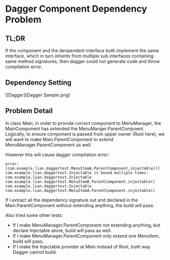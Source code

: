 Dagger Component Dependency Problem
===================================

TL;DR
-----
If the component and the denpendent interface both implement the same interface, 
which in turn inherits from multiple sub interfaces containing same method signatures,
then dagger could not generate code and throw compilation error.

Dependency Setting
------------------
![Dagger](Dagger Sample.png)

Problem Detail
--------------
In class Main, in order to provide correct component to MenuManager, the MainComponent has extended the MenuManger.ParentCompoent.
Logically, to ensure component is passed from upper owner (Root here), we will want to make Main.ParentComponent to extend
MenuManager.ParentComponent as well.

However this will cause dagger compilation error:

    error: [com.example.lian.daggertest.MenuItemA.ParentComponent.injectable()] com.example.lian.daggertest.Injectable is bound multiple times:
    com.example.lian.daggertest.Injectable com.example.lian.daggertest.MenuItemB.ParentComponent.injectable()
    com.example.lian.daggertest.Injectable com.example.lian.daggertest.MenuItemA.ParentComponent.injectable()
  
If I extract all the dependency signature out and declared in the Main.ParentComponent without extending anything, the build will pass.

Also tried some other tests:
- If I make MenuManager.ParentComponent not extending anything, but declare Injectable alone, build will pass as well.
- If I make MenuManager.ParentComponent only extend one MenuItem, build will pass.
- If I make the Injectable provider at Main instead of Root, both way Dagger cannot build.

